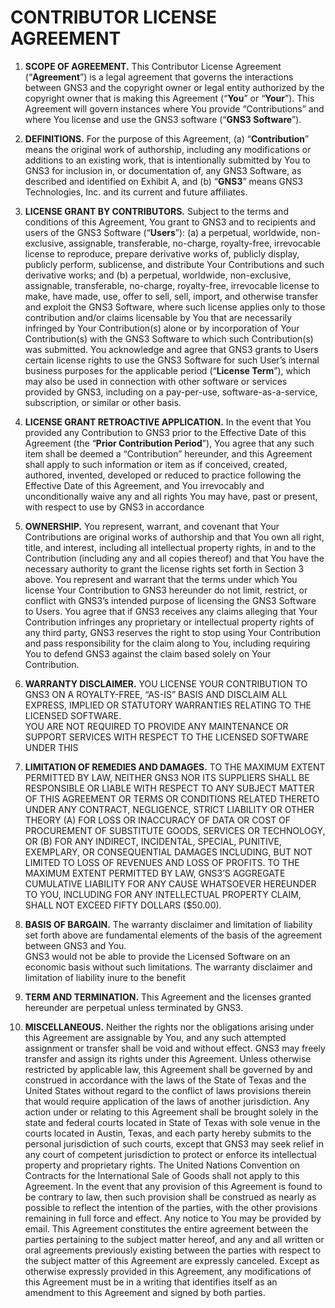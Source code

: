 CONTRIBUTOR LICENSE AGREEMENT
=============================

1. **SCOPE OF AGREEMENT.**  This Contributor License Agreement (“**Agreement**”) is a 
legal agreement that governs the interactions between GNS3 and the copyright owner or 
legal entity authorized by the copyright owner that is making this Agreement (“**You**” or 
“**Your**”).  This Agreement will govern instances where You provide “Contributions” and 
where You license and use the GNS3 software (“**GNS3 Software**”).

2. **DEFINITIONS.**  For the purpose of this Agreement, (a) “**Contribution**” means the 
original work of authorship, including any modifications or additions to an existing work, 
that is intentionally submitted by You to GNS3 for inclusion in, or documentation of, any 
GNS3 Software, as described and identified on Exhibit A, and (b) “**GNS3**” means GNS3 
Technologies, Inc. and its current and future affiliates.

3. **LICENSE GRANT BY CONTRIBUTORS.**  Subject to the terms and conditions of this 
Agreement, You grant to GNS3 and to recipients and users of the GNS3 Software 
(“**Users**”): (a) a perpetual, worldwide, non-exclusive, assignable, transferable, no-charge, 
royalty-free, irrevocable license to reproduce, prepare derivative works of, publicly 
display, publicly perform, sublicense, and distribute Your Contributions and such 
derivative works; and (b) a perpetual, worldwide, non-exclusive, assignable, transferable, 
no-charge, royalty-free, irrevocable license to make, have made, use, offer to sell, sell, 
import, and otherwise transfer and exploit the GNS3 Software, where such license applies 
only to those contribution and/or claims licensable by You that are necessarily infringed 
by Your Contribution(s) alone or by incorporation of Your Contribution(s) with the 
GNS3 Software to which such Contribution(s) was submitted.  You acknowledge and 
agree that GNS3 grants to Users certain license rights to use the GNS3 Software for such 
User’s internal business purposes for the applicable period (“**License Term**”), which may 
also be used in connection with other software or services provided by GNS3, including 
on a pay-per-use, software-as-a-service, subscription, or similar or other basis.

4. **LICENSE GRANT RETROACTIVE APPLICATION.**  In the event that You 
provided any Contribution to GNS3 prior to the Effective Date of this Agreement (the 
“**Prior Contribution Period**”), You agree that any such item shall be deemed a 
“Contribution” hereunder, and this Agreement shall apply to such information or item as 
if conceived, created, authored, invented, developed or reduced to practice following the 
Effective Date of this Agreement, and You irrevocably and unconditionally waive any 
and all rights You may have, past or present, with respect to use by GNS3 in accordance 

5. **OWNERSHIP.**  You represent, warrant, and covenant that Your Contributions are 
original works of authorship and that You own all right, title, and interest, including all 
intellectual property rights, in and to the Contribution (including any and all copies 
thereof) and that You have the necessary authority to grant the license rights set forth in 
Section 3 above.  You represent and warrant that the terms under which You license Your 
Contribution to GNS3 hereunder do not limit, restrict, or conflict with GNS3’s intended 
purpose of licensing the GNS3 Software to Users.  You agree that if GNS3 receives any 
claims alleging that Your Contribution infringes any proprietary or intellectual property 
rights of any third party, GNS3 reserves the right to stop using Your Contribution and 
pass responsibility for the claim along to You, including requiring You to defend GNS3 
against the claim based solely on Your Contribution.

6. **WARRANTY DISCLAIMER.**  YOU LICENSE YOUR CONTRIBUTION TO GNS3 
ON A ROYALTY-FREE, “AS-IS” BASIS AND DISCLAIM ALL EXPRESS, IMPLIED 
OR STATUTORY WARRANTIES RELATING TO THE LICENSED SOFTWARE.  
YOU ARE NOT REQUIRED TO PROVIDE ANY MAINTENANCE OR SUPPORT 
SERVICES WITH RESPECT TO THE LICENSED SOFTWARE UNDER THIS 

7. **LIMITATION OF REMEDIES AND DAMAGES.**  TO THE MAXIMUM EXTENT 
PERMITTED BY LAW, NEITHER GNS3 NOR ITS SUPPLIERS SHALL BE 
RESPONSIBLE OR LIABLE WITH RESPECT TO ANY SUBJECT MATTER OF 
THIS AGREEMENT OR TERMS OR CONDITIONS RELATED THERETO UNDER 
ANY CONTRACT, NEGLIGENCE, STRICT LIABILITY OR OTHER THEORY (A) 
FOR LOSS OR INACCURACY OF DATA OR COST OF PROCUREMENT OF 
SUBSTITUTE GOODS, SERVICES OR TECHNOLOGY, OR (B) FOR ANY 
INDIRECT, INCIDENTAL, SPECIAL, PUNITIVE, EXEMPLARY, OR 
CONSEQUENTIAL DAMAGES INCLUDING, BUT NOT LIMITED TO LOSS OF 
REVENUES AND LOSS OF PROFITS.  TO THE MAXIMUM EXTENT PERMITTED 
BY LAW, GNS3’S AGGREGATE CUMULATIVE LIABILITY FOR ANY CAUSE 
WHATSOEVER HEREUNDER TO YOU, INCLUDING FOR ANY INTELLECTUAL 
PROPERTY CLAIM, SHALL NOT EXCEED FIFTY DOLLARS ($50.00).

8. **BASIS OF BARGAIN.**  The warranty disclaimer and limitation of liability set forth 
above are fundamental elements of the basis of the agreement between GNS3 and You.  
GNS3 would not be able to provide the Licensed Software on an economic basis without 
such limitations.  The warranty disclaimer and limitation of liability inure to the benefit 

9. **TERM AND TERMINATION.**  This Agreement and the licenses granted hereunder are 
perpetual unless terminated by GNS3.

10. **MISCELLANEOUS.**  Neither the rights nor the obligations arising under this 
Agreement are assignable by You, and any such attempted assignment or transfer shall be 
void and without effect.  GNS3 may freely transfer and assign its rights under this 
Agreement. Unless otherwise restricted by applicable law, this Agreement shall be 
governed by and construed in accordance with the laws of the State of Texas and the 
United States without regard to the conflict of laws provisions therein that would require 
application of the laws of another jurisdiction.  Any action under or relating to this 
Agreement shall be brought solely in the state and federal courts located in State of Texas 
with sole venue in the courts located in Austin, Texas, and each party hereby submits to 
the personal jurisdiction of such courts, except that GNS3 may seek relief in any court of 
competent jurisdiction to protect or enforce its intellectual property and proprietary 
rights.  The United Nations Convention on Contracts for the International Sale of Goods 
shall not apply to this Agreement.  In the event that any provision of this Agreement is 
found to be contrary to law, then such provision shall be construed as nearly as possible 
to reflect the intention of the parties, with the other provisions remaining in full force and 
effect.  Any notice to You may be provided by email.  This Agreement constitutes the 
entire agreement between the parties pertaining to the subject matter hereof, and any and 
all written or oral agreements previously existing between the parties with respect to the 
subject matter of this Agreement are expressly canceled.  Except as otherwise expressly 
provided in this Agreement, any modifications of this Agreement must be in a writing 
that identifies itself as an amendment to this Agreement and signed by both parties.
